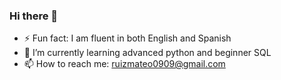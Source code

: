 ### Hi there 👋

- ⚡ Fun fact: I am fluent in both English and Spanish
- 🌱 I’m currently learning advanced python and beginner SQL
- 📫 How to reach me: ruizmateo0909@gmail.com

<!--
**Hazard099/Hazard099** is a ✨ _special_ ✨ repository because its `README.md` (this file) appears on your GitHub profile.

Here are some ideas to get you started:

- 🔭 I’m currently working on ...
- 🌱 I’m currently learning ...
- 👯 I’m looking to collaborate on ...
- 🤔 I’m looking for help with ...
- 💬 Ask me about ...
- 📫 How to reach me: ...
- 😄 Pronouns: ...
- ⚡ Fun fact: ...
-->
